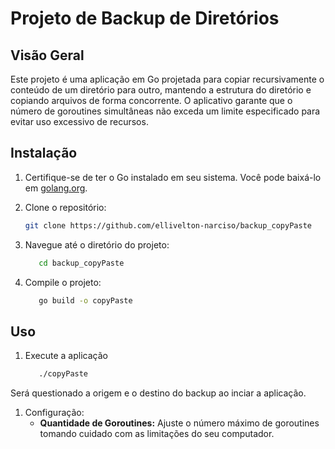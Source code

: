 # Projeto de Backup de Diretórios

## Visão Geral

Este projeto é uma aplicação em Go projetada para copiar recursivamente o conteúdo de um diretório para outro, mantendo a estrutura do diretório e copiando arquivos de forma concorrente. O aplicativo garante que o número de goroutines simultâneas não exceda um limite especificado para evitar uso excessivo de recursos.

## Instalação

1. Certifique-se de ter o Go instalado em seu sistema. Você pode baixá-lo em [golang.org](https://golang.org/dl/).


1. Clone o repositório:

   ```bash
   git clone https://github.com/ellivelton-narciso/backup_copyPaste
   ```
   
2. Navegue até o diretório do projeto:
   ```bash
      cd backup_copyPaste
   ```
   
3. Compile o projeto:
   ```bash
      go build -o copyPaste
   ```
   
## Uso

1. Execute a aplicação
   ```bash
      ./copyPaste
   ```
Será questionado a origem e o destino do backup ao inciar a aplicação. 

1. Configuração:
   * **Quantidade de Goroutines:** Ajuste o número máximo de goroutines tomando cuidado com as limitações do seu computador.
   